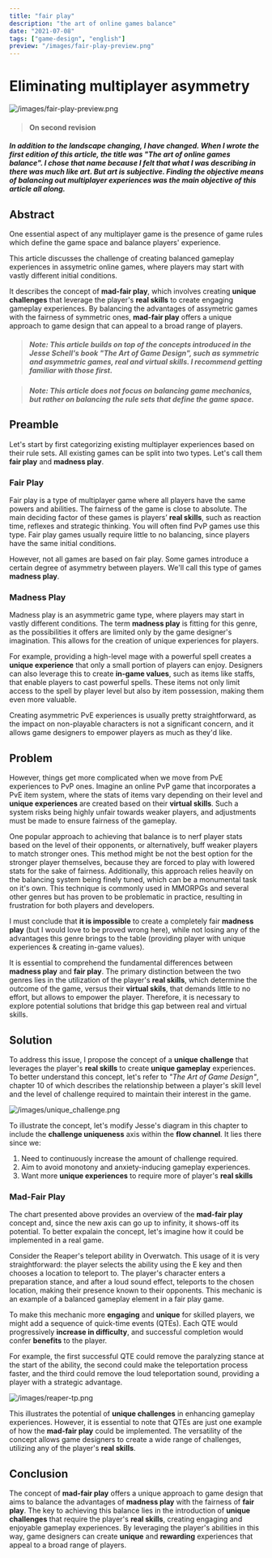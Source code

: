 ```yaml
---
title: "fair play"
description: "the art of online games balance"
date: "2021-07-08"
tags: ["game-design", "english"]
preview: "/images/fair-play-preview.png"
---
```


# Eliminating multiplayer asymmetry

![/images/fair-play-preview.png](/images/fair-play-preview.png)

> #### On second revision 
##### In addition to the landscape changing, I have changed. When I wrote the first edition of this article, the title was "The art of online games balance". I chose that name because I felt that what I was describing in there was much like art. But art is subjective. Finding the objective means of balancing out multiplayer experiences was the main objective of this article all along.

## Abstract
One essential aspect of any multiplayer game is the presence of game rules which define the game space and balance players' experience. 

This article discusses the challenge of creating balanced gameplay experiences in assymetric online games, where players may start with vastly different initial conditions. 

It describes the concept of **mad-fair play**, which involves creating **unique challenges** that leverage the player's **real skills** to create engaging gameplay experiences. By balancing the advantages of assymetric games with the fairness of symmetric ones, **mad-fair play** offers a unique approach to game design that can appeal to a broad range of players.

> ##### Note: This article builds on top of the concepts introduced in the Jesse Schell's book _"The Art of Game Design"_, such as **symmetric** and **asymmetric** games, **real** and **virtual** skills. I recommend getting familiar with those first.

<div>

> ##### Note: This article does not focus on balancing game mechanics, but rather on balancing the rule sets that define the game space.

## Preamble
Let's start by first categorizing existing multiplayer experiences based on their rule sets. All existing games can be split into two types.  Let's call them **fair play** and **madness play**.

### Fair Play
Fair play is a type of multiplayer game where all players have the same powers and abilities. The fairness of the game is close to absolute. The main deciding factor of these games is players’ **real skills**, such as reaction time, reflexes and strategic thinking. You will often find PvP games use this type. Fair play games usually require little to no balancing, since players have the same initial conditions.

However, not all games are based on fair play. Some games introduce a certain degree of asymmetry between players. We'll call this type of games **madness play**.

### Madness Play
Madness play is an asymmetric game type, where players may start in vastly different conditions. The term **madness play** is fitting for this genre, as the possibilities it offers are limited only by the game designer's imagination. This allows for the creation of unique experiences for players. 

For example, providing a high-level mage with a powerful spell creates a **unique experience** that only a small portion of players can enjoy. Designers can also leverage this to create **in-game values**, such as items like staffs, that enable players to cast powerful spells. These items not only limit access to the spell by player level but also by item possession, making them even more valuable. 

Creating asymmetric PvE experiences is usually pretty straightforward, as the impact on non-playable characters is not a significant concern, and it allows game designers to empower players as much as they'd like.

## Problem
However, things get more complicated when we move from PvE experiences to PvP ones. Imagine an online PvP game that incorporates a PvE item system, where the stats of items vary depending on their level and **unique experiences** are created based on their **virtual skills**. Such a system risks being highly unfair towards weaker players, and adjustments must be made to ensure fairness of the gameplay.

One popular approach to achieving that balance is to nerf player stats based on the level of their opponents, or alternatively, buff weaker players to match stronger ones. This method might be not the best option for the stronger player themselves, because they are forced to play with lowered stats for the sake of fairness. Additionally, this approach relies heavily on the balancing system being finely tuned, which can be a monumental task on it's own. This technique is commonly used in MMORPGs and several other genres but has proven to be problematic in practice, resulting in frustration for both players and developers.

I must conclude that **it is impossible** to create a completely fair **madness play** (but I would love to be proved wrong here), while not losing any of the advantages this genre brings to the table (providing player with unique experiences & creating in-game values).

It is essential to comprehend the fundamental differences between **madness play** and **fair play**. The primary distinction between the two genres lies in the utilization of the player's **real skills**, which determine the outcome of the game, versus their **virtual skils**, that demands little to no effort, but allows to empower the player. Therefore, it is necessary to explore potential solutions that bridge this gap between real and virtual skills.

## Solution
To address this issue, I propose the concept of a **unique challenge** that leverages the player's **real skills** to create **unique gameplay** experiences. To better understand this concept, let's refer to _"The Art of Game Design"_, chapter 10 of which describes the relationship between a player's skill level and the level of challenge required to maintain their interest in the game.

![/images/unique_challenge.png](/images/unique_challenge.png)

To illustrate the concept, let's modify Jesse's diagram in this chapter to include the **challenge uniqueness** axis within the **flow channel**. It lies there since we: 
1. Need to continuously increase the amount of challenge required.
2. Aim to avoid monotony and anxiety-inducing gameplay experiences.
3. Want more **unique experiences** to require more of player's **real skills**

### Mad-Fair Play
The chart presented above provides an overview of the **mad-fair play** concept and, since the new axis can go up to infinity, it shows-off its potential. To better expalain the concept, let's imagine how it could be implemented in a real game.

Consider the Reaper's teleport ability in Overwatch. This usage of it is very straightforward: the player selects the ability using the E key and then chooses a location to teleport to. The player's character enters a preparation stance, and after a loud sound effect, teleports to the chosen location, making their presence known to their opponents. This mechanic is an example of a balanced gameplay element in a fair play game.

To make this mechanic more **engaging** and **unique** for skilled players, we might add a sequence of quick-time events (QTEs). Each QTE would progressively **increase in difficulty**, and successful completion would confer **benefits** to the player. 

For example, the first successful QTE could remove the paralyzing stance at the start of the ability, the second could make the teleportation process faster, and the third could remove the loud teleportation sound, providing a player with a strategic advantage.

![/images/reaper-tp.png](/images/reaper-tp.png)

This illustrates the potential of **unique challenges** in enhancing gameplay experiences. However, it is essential to note that QTEs are just one example of how the **mad-fair play** could be implemented. The versatility of the concept allows game designers to create a wide range of challenges, utilizing any of the player's **real skills**.

## Conclusion
The concept of **mad-fair play** offers a unique approach to game design that aims to balance the advantages of **madness play** with the fairness of **fair play**. The key to achieving this balance lies in the introduction of **unique challenges** that require the player's **real skills**, creating engaging and enjoyable gameplay experiences. By leveraging the player's abilities in this way, game designers can create **unique** and **rewarding** experiences that appeal to a broad range of players.